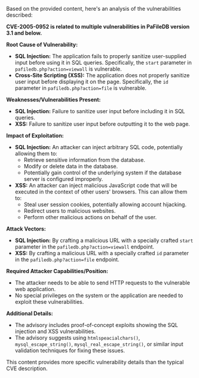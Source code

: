 Based on the provided content, here's an analysis of the vulnerabilities described:

**CVE-2005-0952 is related to multiple vulnerabilities in PaFileDB version 3.1 and below.**

**Root Cause of Vulnerability:**

*   **SQL Injection:** The application fails to properly sanitize user-supplied input before using it in SQL queries. Specifically, the `start` parameter in `pafiledb.php?action=viewall` is vulnerable.
*   **Cross-Site Scripting (XSS):** The application does not properly sanitize user input before displaying it on the page. Specifically, the `id` parameter in `pafiledb.php?action=file` is vulnerable.

**Weaknesses/Vulnerabilities Present:**

*   **SQL Injection:** Failure to sanitize user input before including it in SQL queries.
*   **XSS:** Failure to sanitize user input before outputting it to the web page.

**Impact of Exploitation:**

*   **SQL Injection:** An attacker can inject arbitrary SQL code, potentially allowing them to:
    *   Retrieve sensitive information from the database.
    *   Modify or delete data in the database.
    *   Potentially gain control of the underlying system if the database server is configured improperly.
*   **XSS:** An attacker can inject malicious JavaScript code that will be executed in the context of other users' browsers. This can allow them to:
    *   Steal user session cookies, potentially allowing account hijacking.
    *   Redirect users to malicious websites.
    *   Perform other malicious actions on behalf of the user.

**Attack Vectors:**

*   **SQL Injection:** By crafting a malicious URL with a specially crafted `start` parameter in the `pafiledb.php?action=viewall` endpoint.
*   **XSS:** By crafting a malicious URL with a specially crafted `id` parameter in the `pafiledb.php?action=file` endpoint.

**Required Attacker Capabilities/Position:**

*   The attacker needs to be able to send HTTP requests to the vulnerable web application.
*   No special privileges on the system or the application are needed to exploit these vulnerabilities.

**Additional Details:**

*   The advisory includes proof-of-concept exploits showing the SQL injection and XSS vulnerabilities.
*   The advisory suggests using `htmlspeacialchars()`, `mysql_escape_string()`, `mysql_real_escape_string()`, or similar input validation techniques for fixing these issues.

This content provides more specific vulnerability details than the typical CVE description.